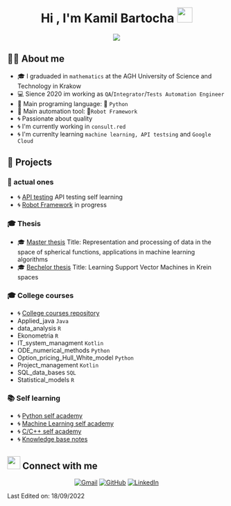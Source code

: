 # <h1 align="center">Hi , I'm Kamil Bartocha <img src="https://media.giphy.com/media/hvRJCLFzcasrR4ia7z/giphy.gif" width="35"></h1>
<p align="center">
  <a href="https://github.com/DenverCoder1/readme-typing-svg"><img src="https://readme-typing-svg.herokuapp.com?lines=Test+Automation+Engineer;QA+|+Python+|+Robot+Framework;Math+degree+|+ML+enthusiasts&center=true&width=500&height=50"></a>
</p>

##  :sassy_man: About me
- :mortar_board: I graduaded in `mathematics` at the AGH University of Science and Technology in Krakow
- :computer: Sience 2020 im working as `QA`/`Integrator`/`Tests Automation Engineer`
- :wrench: Main programing language: :snake: `Python`
- :wrench: Main automation tool: :robot:`Robot Framework` 
- :cyclone: Passionate about quality 
- :cyclone: I'm currently working in `consult.red`
- :cyclone: I'm currenlty learning `machine learning, API testsing` and `Google Cloud`

## :floppy_disk: Projects
### :baby: actual ones
- :cyclone: [API testing](https://github.com/KamilBartocha/API-testing) API testing self learning
- :cyclone: [Robot Framework](https://github.com/KamilBartocha/robot-framework) in progress
### :mortar_board: Thesis
- :mortar_board: [Master thesis](https://github.com/KamilBartocha/master-thesis) Title: Representation and processing of data in the space of spherical functions, applications in machine learning algorithms
- :mortar_board: [Bechelor thesis](https://github.com/KamilBartocha/bachelor-thesis) Title: Learning Support Vector Machines in Krein spaces
### :mortar_board: College courses
- :cyclone: [College courses repository](https://github.com/KamilBartocha/college-courses)
- Applied_java `Java`
- data_analysis `R`
- Ekonometria `R`
- IT_system_managment `Kotlin`
- ODE_numerical_methods `Python`
- Option_pricing_Hull_White_model `Python`
- Project_management `Kotlin`
- SQL_data_bases `SQL`
- Statistical_models `R`

### :books: Self learning 

- :cyclone: [Python self academy](https://github.com/KamilBartocha/python-self-academy)
- :cyclone: [Machine Learning self academy](https://github.com/KamilBartocha/machine-learning-self-academy)
- :cyclone: [C/C++ self academy](https://github.com/KamilBartocha/cpp-self-academy)
- :cyclone: [Knowledge base notes](https://github.com/KamilBartocha/knowledge-base)


## <img src="https://media.giphy.com/media/iY8CRBdQXODJSCERIr/giphy.gif" width="30px">  Connect with me

<p align="center">
	<a href="mailto:kamilbartocha53@gmail.com"><img img src="https://img.shields.io/badge/gmail-%23EA4335.svg?style=plastic&logo=gmail&logoColor=white" alt="Gmail"/></a>
	<a href="https://github.com/KamilBartocha"><img src="https://img.shields.io/badge/github-%23181717.svg?style=plastic&logo=github&logoColor=white" alt="GitHub"/></a>
	<a href="https://www.linkedin.com/in/kamil-bartocha/"><img src="https://img.shields.io/badge/linkedin-%230A66C2.svg?style=plastic&logo=linkedin&logoColor=white" alt="LinkedIn"/></a>
</p>
Last Edited on: 18/09/2022
